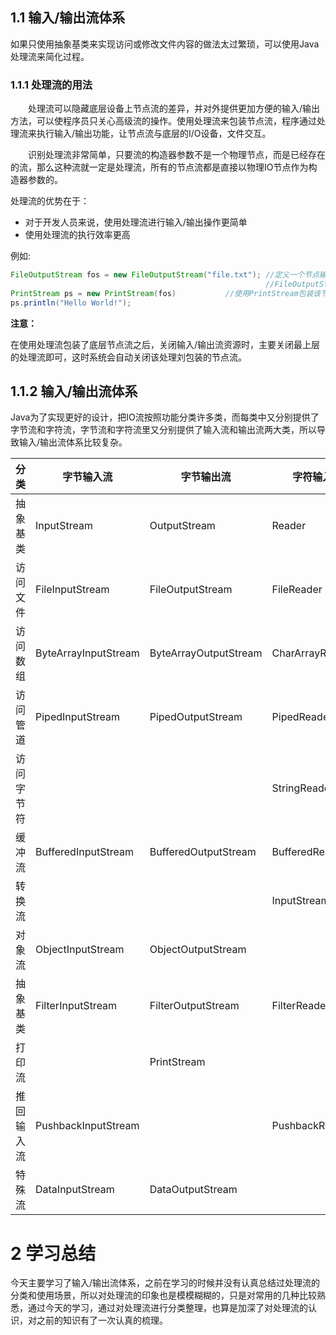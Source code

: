 ## 1.1 输入/输出流体系

如果只使用抽象基类来实现访问或修改文件内容的做法太过繁琐，可以使用Java处理流来简化过程。

### 1.1.1 处理流的用法

&emsp;&emsp;处理流可以隐藏底层设备上节点流的差异，并对外提供更加方便的输入/输出方法，可以使程序员只关心高级流的操作。使用处理流来包装节点流，程序通过处理流来执行输入/输出功能，让节点流与底层的I/O设备，文件交互。

&emsp;&emsp;识别处理流非常简单，只要流的构造器参数不是一个物理节点，而是已经存在的流，那么这种流就一定是处理流，所有的节点流都是直接以物理IO节点作为构造器参数的。

处理流的优势在于：

* 对于开发人员来说，使用处理流进行输入/输出操作更简单
* 使用处理流的执行效率更高

例如:

```Java
FileOutputStream fos = new FileOutputStream("file.txt"); //定义一个节点输出流
                                                         //FileOutputStream
PrintStream ps = new PrintStream(fos)           //使用PrintStream包装该节点输出流
ps.println("Hello World!");
```

**注意：**

在使用处理流包装了底层节点流之后，关闭输入/输出流资源时，主要关闭最上层的处理流即可，这时系统会自动关闭该处理刘包装的节点流。

## 1.1.2 输入/输出流体系

Java为了实现更好的设计，把IO流按照功能分类许多类，而每类中又分别提供了字节流和字符流，字节流和字符流里又分别提供了输入流和输出流两大类，所以导致输入/输出流体系比较复杂。

| 分类       | 字节输入流           | 字节输出流            | 字符输入流        | 字符输出流        |
| ---------- | -------------------- | --------------------- | ----------------- | ----------------- |
| 抽象基类   | InputStream          | OutputStream          | Reader            | Writer            |
| 访问文件   | FileInputStream      | FileOutputStream      | FileReader        | FileWriter        |
| 访问数组   | ByteArrayInputStream | ByteArrayOutputStream | CharArrayReader   | CharArrayWriter   |
| 访问管道   | PipedInputStream     | PipedOutputStream     | PipedReader       | PipedWriter       |
| 访问字节符 |                      |                       | StringReader      | StringWriter      |
| 缓冲流     | BufferedInputStream  | BufferedOutputStream  | BufferedReader    | BufferedWriter    |
| 转换流     |                      |                       | InputStreamReader | OutputStreamWrite |
| 对象流     | ObjectInputStream    | ObjectOutputStream    |                   |                   |
| 抽象基类   | FilterInputStream    | FilterOutputStream    | FilterReader      | FilterWriter      |
| 打印流     |                      | PrintStream           |                   | PrintWriter       |
| 推回输入流 | PushbackInputStream  |                       | PushbackReader    |                   |
| 特殊流     | DataInputStream      | DataOutputStream      |                   |                   |



# 2 学习总结

今天主要学习了输入/输出流体系，之前在学习的时候并没有认真总结过处理流的分类和使用场景，所以对处理流的印象也是模模糊糊的，只是对常用的几种比较熟悉，通过今天的学习，通过对处理流进行分类整理，也算是加深了对处理流的认识，对之前的知识有了一次认真的梳理。


